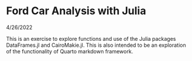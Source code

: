 Ford Car Analysis with Julia
================
4/26/2022

This is an exercise to explore functions and use of the Julia packages
DataFrames.jl and CairoMakie.jl. This is also intended to be an
exploration of the functionality of Quarto markdown framework.
